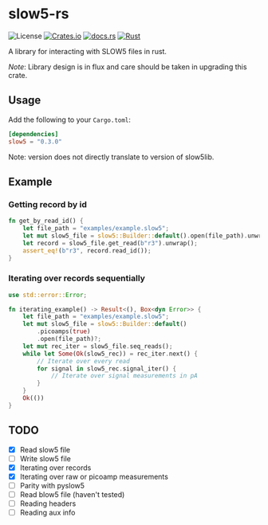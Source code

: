 # slow5-rs

![License][license-badge]
[![Crates.io][crates-badge]][crates-url]
[![docs.rs][docs-badge]][docs-url]
[![Rust](https://github.com/bsaintjo/slow5-rs/actions/workflows/rust.yml/badge.svg)](https://github.com/bsaintjo/slow5-rs/actions/workflows/rust.yml)

[license-badge]: https://img.shields.io/crates/l/slow5?style=flat-square
[crates-badge]: https://img.shields.io/crates/v/slow5?style=flat-square
[crates-url]: https://crates.io/crates/slow5
[docs-badge]: https://img.shields.io/docsrs/slow5?style=flat-square
[docs-url]: https://docs.rs/slow5

A library for interacting with SLOW5 files in rust. 

*Note*: Library design is in flux and care should be taken in upgrading this crate.

## Usage

Add the following to your `Cargo.toml`:

```toml
[dependencies]
slow5 = "0.3.0"
```

Note: version does not directly translate to version of slow5lib.

## Example

### Getting record by id

```rust
fn get_by_read_id() {
    let file_path = "examples/example.slow5";
    let mut slow5_file = slow5::Builder::default().open(file_path).unwrap();
    let record = slow5_file.get_read(b"r3").unwrap();
    assert_eq!(b"r3", record.read_id());
}
```

### Iterating over records sequentially

```rust
use std::error::Error;

fn iterating_example() -> Result<(), Box<dyn Error>> {
    let file_path = "examples/example.slow5";
    let mut slow5_file = slow5::Builder::default()
        .picoamps(true)
        .open(file_path)?;
    let mut rec_iter = slow5_file.seq_reads();
    while let Some(Ok(slow5_rec)) = rec_iter.next() {
        // Iterate over every read
        for signal in slow5_rec.signal_iter() {
            // Iterate over signal measurements in pA
        }
    }
    Ok(())
}
```

## TODO

- [x] Read slow5 file
- [ ] Write slow5 file
- [x] Iterating over records
- [x] Iterating over raw or picoamp measurements
- [ ] Parity with pyslow5
- [ ] Read blow5 file (haven't tested)
- [ ] Reading headers
- [ ] Reading aux info
